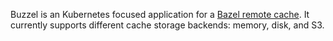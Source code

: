 Buzzel is an Kubernetes focused application for a [Bazel remote cache](https://bazel.build/docs/remote-caching). It currently supports different cache storage backends: memory, disk, and S3.
